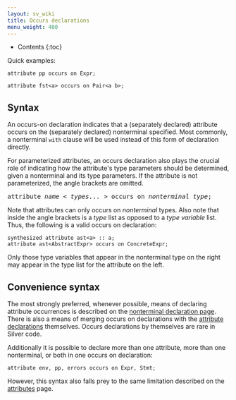 ```yaml
---
layout: sv_wiki
title: Occurs declarations
menu_weight: 400
---
```


* Contents
{:toc}

Quick examples:

```
attribute pp occurs on Expr;

attribute fst<a> occurs on Pair<a b>;
```

## Syntax

An occurs-on declaration indicates that a (separately declared) attribute occurs on the (separately declared) nonterminal specified.
Most commonly, a nonterminal `with` clause will be used instead of this form of declaration directly.

For parameterized attributes, an occurs declaration also plays the crucial role of indicating how the attribute's type parameters should be determined, given a nonterminal and its type parameters.
If the attribute is not parameterized, the angle brackets are omitted.

<pre>
attribute <i>name</i> &lt; <i>types...</i> &gt; occurs on <i>nonterminal type</i>;
</pre>

Note that attributes can only occurs on _nonterminal_ types.
Also note that inside the angle brackets is a _type_ list as opposed to a _type variable_ list.
Thus, the following is a valid occurs on declaration:

```
synthesized attribute ast<a> :: a;
attribute ast<AbstractExpr> occurs on ConcreteExpr;
```

Only those type variables that appear in the nonterminal type on the right may appear in the type list for the attribute on the left.

## Convenience syntax

The most strongly preferred, whenever possible, means of declaring attribute occurrences is described on the [nonterminal declaration page](/silver/ref/decl/nonterminals/).
There is also a means of merging occurs on declarations with the [attribute declarations](/silver/ref/decl/attributes/) themselves.
Occurs declarations by themselves are rare in Silver code.


Additionally it is possible to declare more than one attribute, more than one nonterminal, or both in one occurs on declaration:

```
attribute env, pp, errors occurs on Expr, Stmt;
```

However, this syntax also falls prey to the same limitation described on the [attributes](/silver/ref/decl/attributes/) page.

